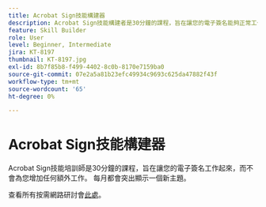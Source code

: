 ```yaml
---
title: Acrobat Sign技能構建器
description: Acrobat Sign技能構建者是30分鐘的課程，旨在讓您的電子簽名能夠正常工作，而不會為您增加任何額外工作
feature: Skill Builder
role: User
level: Beginner, Intermediate
jira: KT-8197
thumbnail: KT-8197.jpg
exl-id: 8b7f85b8-f499-4402-8c0b-8170e7159ba0
source-git-commit: 07e2a5a81b23efc49934c9693c625da47882f43f
workflow-type: tm+mt
source-wordcount: '65'
ht-degree: 0%

---
```


# Acrobat Sign技能構建器

Acrobat Sign技能培訓師是30分鐘的課程，旨在讓您的電子簽名工作起來，而不會為您增加任何額外工作。 每月都會突出顯示一個新主題。

查看所有按需網路研討會[此處](https://experienceleague.adobe.com/zh-hant/docs/events/acrobat-sign-webinars/overview)。